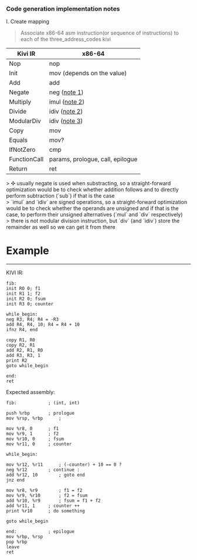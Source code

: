 ### Code generation implementation notes

I. Create mapping
> Associate x86-64 asm instruction(or sequence of instructions) to each of the three_address_codes kivi

|Kivi IR 		    | 	x86-64|
----------------------------|------------------
|	Nop		    |	nop	|
|	Init		    |	mov (depends on the value) |
|	Add		    | 	add 	|
|	Negate		    |   neg (<a href="#first_note">note 1</a>) |
|	Multiply	    |   imul (<a href="#second_note">note 2</a>)|
|	Divide		    |   idiv (<a href="#second_note">note 2</a>) |
|	ModularDiv	    |	idiv  (<a href="#third_note">note 3</a>)|
|	Copy		    | 	mov 	|
|	Equals		    |   mov? 	|
|	IfNotZero	    | 	cmp 	|
|	FunctionCall	    | 	params, prologue, call, epilogue |
|	Return		    |	ret 	|

<div id="first_note">
> ✣ usually negate is used when substracting, so a straight-forward optimization would be to check whether addition follows and to directly perform subtraction (`sub`) if that is the case
</div>

<div id="second_note">
> `imul` and `idiv` are signed operations, so a straight-forward optimization would be to check whether the operands are unsigned and if that is the case, to perform their unsigned alternatives (`mul` and `div` respectively)
</div>

<div id="third_note">
> there is not modular division instruction, but `div` (and `idiv`) store the remainder as well so we can get it from there
</div>

# Example
-------------

KIVI IR:
```
fib:
init RO 0; f1
init R1 1; f2
init R2 0; fsum
init R3 0; counter

while_begin:
neg R3, R4; R4 = -R3
add R4, R4, 10; R4 = R4 + 10
ifnz R4, end

copy R1, R0
copy R2, R1
add R2, R1, R0
add R3, R3, 1
print R2
goto while_begin

end:
ret
```

Expected assembly:
```x86
fib: 			; (int, int)

push %rbp		; prologue
mov %rsp, %rbp		;

mov %r8, 0		; f1
mov %r9, 1		; f2
mov %r10, 0		; fsum
mov %r11, 0		; counter

while_begin:

mov %r12, %r11		; (-counter) + 10 == 0 ?
neg %r12		; continue :
add %r12, 10		; goto end
jnz end

mov %r8, %r9		; f1 = f2
mov %r9, %r10		; f2 = fsum
add %r10, %r9		; fsum = f1 + f2
add %r11, 1		; counter ++
print %r10		; do something

goto while_begin

end:			; epilogue
mov %rbp, %rsp
pop %rbp
leave
ret

```
